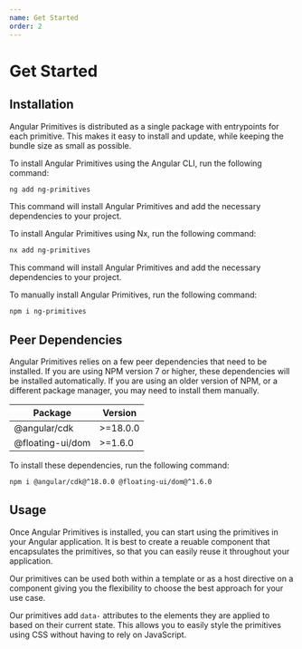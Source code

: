 ```yaml
---
name: Get Started
order: 2
---
```


# Get Started

## Installation

Angular Primitives is distributed as a single package with entrypoints for each primitive.
This makes it easy to install and update, while keeping the bundle size as small as possible.

<tab-group>
  <tab-item label="Angular CLI">
    To install Angular Primitives using the Angular CLI, run the following command:

```bash npm
ng add ng-primitives
```

This command will install Angular Primitives and add the necessary dependencies to your project.

  </tab-item>

  <tab-item label="Nx">
    To install Angular Primitives using Nx, run the following command:

```bash npm
nx add ng-primitives
```

This command will install Angular Primitives and add the necessary dependencies to your project.

  </tab-item>

  <tab-item label="Manual Installation">
    
To manually install Angular Primitives, run the following command:

```bash npm
npm i ng-primitives
```

## Peer Dependencies

Angular Primitives relies on a few peer dependencies that need to be installed. If you are using NPM version 7 or higher, these dependencies will be installed automatically. If you are using an older version of NPM, or a different package manager, you may need to install them manually.

| Package          | Version  |
| ---------------- | -------- |
| @angular/cdk     | >=18.0.0 |
| @floating-ui/dom | >=1.6.0  |

To install these dependencies, run the following command:

```bash
npm i @angular/cdk@^18.0.0 @floating-ui/dom@^1.6.0
```

  </tab-item>
</tab-group>

## Usage

Once Angular Primitives is installed, you can start using the primitives in your Angular application.
It is best to create a reuable component that encapsulates the primitives, so that you can easily reuse it throughout your application.

Our primitives can be used both within a template or as a host directive on a component giving you the flexibility to choose the best approach for your use case.

Our primitives add `data-` attributes to the elements they are applied to based on their current state. This allows you to easily style the primitives using CSS without having to rely on JavaScript.
